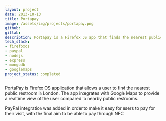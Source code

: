 ```yaml
---
layout: project
date: 2013-10-13
title: Portapay
image: /assets/img/projects/portapay.png
github:
gitlab:
description: Portapay is a Firefox OS app that finds the nearest public restroom in London, and allows you to pay via PayPal.
tech_stack:
- firefoxos
- paypal
- nodejs
- express
- mongodb
- googlemaps
project_status: completed
---
```


PortaPay is Firefox OS application that allows a user to find the nearest public restroom in London. The app integrates with Google Maps to provide a realtime view of the user compared to nearby public restrooms.

PayPal integration was added in order to make it easy for users to pay for their visit, with the final aim to be able to pay through NFC.
